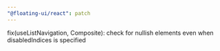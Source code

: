 ```yaml
---
"@floating-ui/react": patch
---
```


fix(useListNavigation, Composite): check for nullish elements even when disabledIndices is specified
